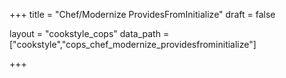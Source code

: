 +++
title = "Chef/Modernize ProvidesFromInitialize"
draft = false

layout = "cookstyle_cops"
data_path = ["cookstyle","cops_chef_modernize_providesfrominitialize"]

+++

<!-- The content of this page is automatically generated from the
cops_chef_modernize_providesfrominitialize.yml file in github.com/chef/cookstyle/blob/master/docs-chef-io/data/cookstyle/. -->
